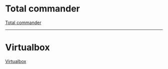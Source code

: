 # Total commander
[Total commander](https://windows-1.com/total-commander-for-pc/)

---
# Virtualbox
[Virtualbox](https://websiteforstudents.com/installing-virtualbox-windows-10/)
